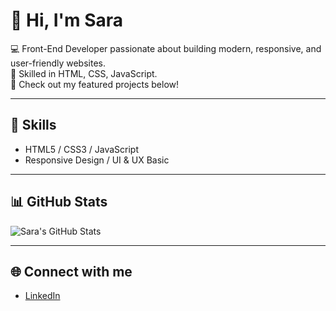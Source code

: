 # 👋 Hi, I'm Sara

💻 Front-End Developer passionate about building modern, responsive, and user-friendly websites.  
🚀 Skilled in HTML, CSS, JavaScript.  
📂 Check out my featured projects below!  

---

## 🚀 Skills
- HTML5 / CSS3 / JavaScript 
- Responsive Design / UI & UX Basic

---

## 📊 GitHub Stats
![Sara's GitHub Stats](https://github-readme-stats.vercel.app/api?username=SaraALabbas&show_icons=true&theme=radical)

---

## 🌐 Connect with me
- [LinkedIn](https://www.linkedin.com/in/sara-alabbas)
